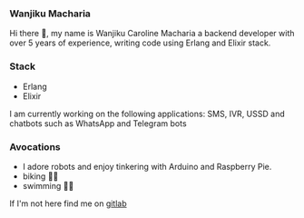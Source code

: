 ### Wanjiku Macharia

Hi there 👋, my name is Wanjiku Caroline Macharia a backend developer with over 5 years of experience, writing code using Erlang and Elixir stack.
### Stack
- Erlang
- Elixir
  
I am currently working on the following applications: SMS, IVR, USSD and chatbots such as WhatsApp and Telegram bots


### Avocations
 * I adore robots and enjoy tinkering with Arduino and Raspberry Pie.
 * biking 🚴🏽‍
 * swimming 🏊🏽‍ 

 If I'm not here find me on [gitlab](https://gitlab.com/wanjiku_macharia) 
<!--
**WanjikuMac/WanjikuMac** is a ✨ _special_ ✨ repository because its `README.md` (this file) appears on your GitHub profile.

Here are some ideas to get you started:

- 🔭 I’m currently working on ...
- 🌱 I’m currently learning ...
- 👯 I’m looking to collaborate on ...
- 🤔 I’m looking for help with ...
- 💬 Ask me about ...
- 📫 How to reach me: ...
- 😄 Pronouns: ...
- ⚡ Fun fact: ...
-->
